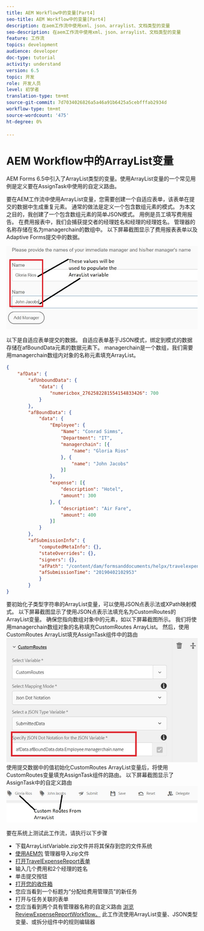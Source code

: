```yaml
---
title: AEM Workflow中的变量[Part4]
seo-title: AEM Workflow中的变量[Part4]
description: 在aem工作流中使用xml、json、arraylist、文档类型的变量
seo-description: 在aem工作流中使用xml、json、arraylist、文档类型的变量
feature: 工作流
topics: development
audience: developer
doc-type: tutorial
activity: understand
version: 6.5
topic: 开发
role: 开发人员
level: 初学者
translation-type: tm+mt
source-git-commit: 7d7034026826a5a46a91b6425a5cebfffab2934d
workflow-type: tm+mt
source-wordcount: '475'
ht-degree: 0%

---
```



# AEM Workflow中的ArrayList变量

AEM Forms 6.5中引入了ArrayList类型的变量。使用ArrayList变量的一个常见用例是定义要在AssignTask中使用的自定义路由。

要在AEM工作流中使用ArrayList变量，您需要创建一个自适应表单，该表单在提交的数据中生成重复元素。 通常的做法是定义一个包含数组元素的模式。 为本文之目的，我创建了一个包含数组元素的简单JSON模式。 用例是员工填写费用报告。 在费用报表中，我们会捕获提交者的经理姓名和经理的经理姓名。 管理器的名称存储在名为managerchain的数组中。 以下屏幕截图显示了费用报表表单以及Adaptive Forms提交中的数据。

![支出报表](assets/expensereport.jpg)

以下是自适应表单提交的数据。 自适应表单基于JSON模式，绑定到模式的数据存储在afBoundData元素的数据元素下。 managerchain是一个数组，我们需要用managerchain数组内对象的名称元素填充ArrayList。

```json
{
    "afData": {
        "afUnboundData": {
            "data": {
                "numericbox_2762582281554154833426": 700
            }
        },
        "afBoundData": {
            "data": {
                "Employee": {
                    "Name": "Conrad Simms",
                    "Department": "IT",
                    "managerchain": [{
                        "name": "Gloria Rios"
                    }, {
                        "name": "John Jacobs"
                    }]
                },
                "expense": [{
                    "description": "Hotel",
                    "amount": 300
                }, {
                    "description": "Air Fare",
                    "amount": 400
                }]
            }
        },
        "afSubmissionInfo": {
            "computedMetaInfo": {},
            "stateOverrides": {},
            "signers": {},
            "afPath": "/content/dam/formsanddocuments/helpx/travelexpensereport",
            "afSubmissionTime": "20190402102953"
            }
        }
}
```

要初始化子类型字符串的ArrayList变量，可以使用JSON点表示法或XPath映射模式。 以下屏幕截图显示了使用JSON点表示法填充名为CustomRoutes的ArrayList变量。 确保您指向数组对象中的元素，如以下屏幕截图所示。 我们将使用managerchain数组对象的名称填充CustomRoutes ArrayList。
然后，使用CustomRoutes ArrayList填充AssignTask组件中的路由
![customroutes](assets/arraylist.jpg)
使用提交数据中的值初始化CustomRoutes ArrayList变量后，将使用CustomRoutes变量填充AssignTask组件的路由。 以下屏幕截图显示了AssignTask中的自定义路由
![ asingtask](assets/customactions.jpg)

要在系统上测试此工作流，请执行以下步骤

* 下载ArrayListVariable.zip文件并将其保存到您的文件系统
* [使用AEM包](assets/arraylistvariable.zip) 管理器导入zip文件
* [打开TravelExpenseReport表单](http://localhost:4502/content/dam/formsanddocuments/helpx/travelexpensereport/jcr:content?wcmmode=disabled)
* 输入几个费用和2个经理的姓名
* 单击提交按钮
* [打开您的收件箱](http://localhost:4502/aem/inbox)
* 您应当看到一个标题为“分配给费用管理员”的新任务
* 打开与任务关联的表单
* 您应当看到两个具有管理器名称的自定义路由
   [浏览ReviewExpenseReportWorkflow。](http://localhost:4502/editor.html/conf/global/settings/workflow/models/ReviewExpenseReport.html) 此工作流使用ArrayList变量、JSON类型变量、或拆分组件中的规则编辑器
